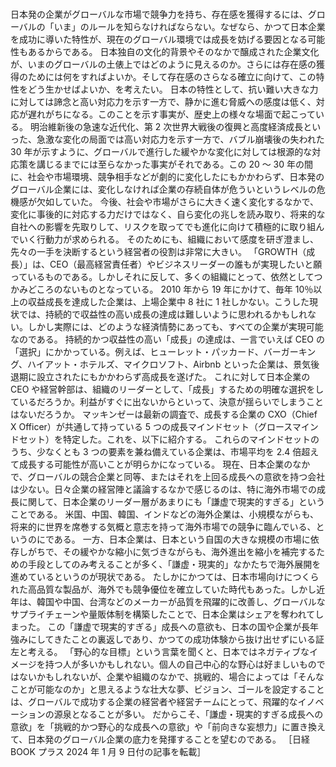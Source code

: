 ###

日本発の企業がグローバルな市場で競争力を持ち、存在感を獲得するには、グローバルの「いま」のルールを知らなければならない。なぜなら、かつて日本企業を成功に導いた特性が、現在のグローバル環境では成長を妨げる要因となる可能性もあるからである。
日本独自の文化的背景やそのなかで醸成された企業文化が、いまのグローバルの土俵上ではどのように見えるのか。さらには存在感の獲得のためには何をすればよいか。そして存在感のさらなる確立に向けて、この特性をどう生かせばよいか、を考えたい。
日本の特性として、抗い難い大きな力に対しては諦念と高い対応力を示す一方で、静かに進む脅威への感度は低く、対応が遅れがちになる。このことを示す事実が、歴史上の様々な場面で起こっている。
明治維新後の急速な近代化、第 2 次世界大戦後の復興と高度経済成長といった、急激な変化の局面では高い対応力を示す一方で、バブル崩壊後の失われた 30 年が示すように、グローバルで進行した緩やかな変化に対しては根源的な対応策を講じるまでには至らなかった事実がそれである。この 20 ～ 30 年の間に、社会や市場環境、競争相手などが劇的に変化したにもかかわらず、日本発のグローバル企業には、変化しなければ企業の存続自体が危ういというレベルの危機感が欠如していた。
今後、社会や市場がさらに大きく速く変化するなかで、変化に事後的に対応する力だけではなく、自ら変化の兆しを読み取り、将来的な自社への影響を先取りして、リスクを取ってでも進化に向けて積極的に取り組んでいく行動力が求められる。
そのためにも、組織において感度を研ぎ澄まし、先々の一手を決断するという経営者の役割は非常に大きい。
「GROWTH（成長）」は、CEO（最高経営責任者）やビジネスリーダーの誰もが実現したいと願っているものである。しかしそれに反して、多くの組織にとって、依然としてつかみどころのないものとなっている。
2010 年から 19 年にかけて、毎年 10％以上の収益成長を達成した企業は、上場企業中 8 社に 1 社しかない。こうした現状では、持続的で収益性の高い成長の達成は難しいように思われるかもしれない。しかし実際には、どのような経済情勢にあっても、すべての企業が実現可能なのである。
持続的かつ収益性の高い「成長」の達成は、一言でいえば CEO の「選択」にかかっている。例えば、ヒューレット・パッカード、バーガーキング、ハイアット・ホテルズ、マイクロソフト、Airbnb といった企業は、景気後退期に設立されたにもかかわらず高成長を遂げた。
これに対して日本企業の CEO や経営幹部は、組織のリーダーとして、「成長」するための明確な選択をしているだろうか。利益がすぐに出ないからといって、決意が揺らいでしまうことはないだろうか。
マッキンゼーは最新の調査で、成長する企業の CXO（Chief X Officer）が共通して持っている 5 つの成長マインドセット（グロースマインドセット）を特定した。これを、以下に紹介する。
これらのマインドセットのうち、少なくとも 3 つの要素を兼ね備えている企業は、市場平均を 2.4 倍超えて成長する可能性が高いことが明らかになっている。
現在、日本企業のなかで、グローバルの競合企業と同等、またはそれを上回る成長への意欲を持つ会社は少ない。日々企業の経営陣と議論するなかで感じるのは、特に海外市場での成長に関して、日本企業のリーダー層があまりにも「謙虚で現実的すぎる」ということである。
米国、中国、韓国、インドなどの海外企業は、小規模ながらも、将来的に世界を席巻する気概と意志を持って海外市場での競争に臨んでいる、というのにである。
一方、日本企業は、日本という自国の大きな規模の市場に依存しがちで、その緩やかな縮小に気づきながらも、海外進出を縮小を補完するための手段としてのみ考えることが多く、「謙虚・現実的」なかたちで海外展開を進めているというのが現状である。
たしかにかつては、日本市場向けにつくられた高品質な製品が、海外でも競争優位を確立していた時代もあった。しかし近年は、韓国や中国、台湾などのメーカーが品質を飛躍的に改善し、グローバルなサプライチェーンや量販体制を構築したことで、日本企業はシェアを奪われてしまった。
この「謙虚で現実的すぎる」成長への意欲も、日本の国や企業が長年強みにしてきたことの裏返しであり、かつての成功体験から抜け出せずにいる証左と考える。
「野心的な目標」という言葉を聞くと、日本ではネガティブなイメージを持つ人が多いかもしれない。個人の自己中心的な野心は好ましいものではないかもしれないが、企業や組織のなかで、挑戦的、場合によっては「そんなことが可能なのか」と思えるような壮大な夢、ビジョン、ゴールを設定することは、グローバルで成功する企業の経営者や経営チームにとって、飛躍的なイノベーションの源泉となることが多い。
だからこそ、「謙虚・現実的すぎる成長への意欲」を「挑戦的かつ野心的な成長への意欲」や「前向きな妄想力」に置き換えて、日本発のグローバル企業の底力を発揮することを望むのである。
［日経 BOOK プラス 2024 年 1 月 9 日付の記事を転載］
